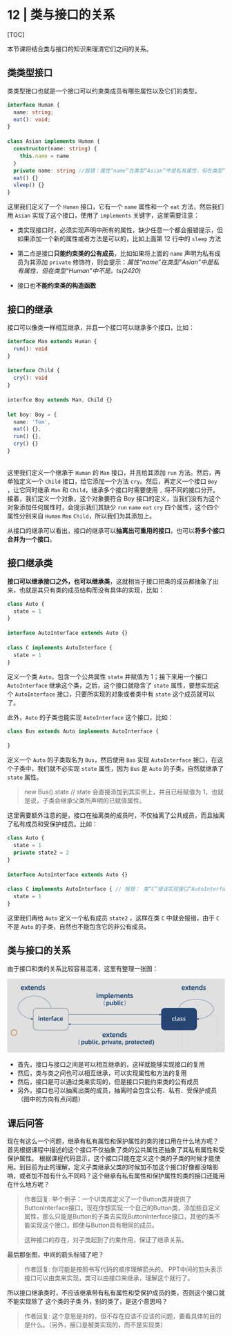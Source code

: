 #  12 | 类与接口的关系

[TOC]

本节课将结合类与接口的知识来理清它们之间的关系。

## 类类型接口

类类型接口也就是一个接口可以约束类成员有哪些属性以及它们的类型。

```ts
interface Human {
  name: string;
  eat(): void;
}

class Asian implements Human {
  constructor(name: string) {
    this.name = name
  }
  private name: string //报错：属性“name”在类型“Asian”中是私有属性，但在类型“Human”中不是。ts(2420)
  eat() {}
  sleep() {}
}
```

这里我们定义了一个 `Human` 接口，它有一个 `name` 属性和一个 `eat` 方法，然后我们用 `Asian` 实现了这个接口，使用了 `implements` 关键字，这里需要注意：

- 类实现接口时，必须实现声明中所有的属性，缺少任意一个都会报错提示，但如果添加一个新的属性或者方法是可以的，比如上面第 12 行中的 `sleep` 方法

- 第二点是接口**只能约束类的公有成员**，比如如果将上面的 `name` 声明为私有成员为其添加 `private` 修饰符，则会提示：*属性“name”在类型“Asian”中是私有属性，但在类型“Human”中不是。ts(2420)*

- 接口也**不能约束类的构造函数**



## 接口的继承

接口可以像类一样相互继承，并且一个接口可以继承多个接口，比如：

```ts
interface Man extends Human {
  run(): void
}

interface Child {
  cry(): void
}
  
interfce Boy extends Man, Child {}
  
let boy: Boy = {
  name: 'Tom',
  eat() {},
  run() {},
  cry() {}
}
  

```

这里我们定义一个继承于 `Human` 的 `Man` 接口，并且给其添加 `run` 方法。然后，再单独定义一个 `Child` 接口，给它添加一个方法 `cry`。然后，再定义一个接口 `Boy` ，让它同时继承 `Man` 和 `Child`，继承多个接口时需要使用 `,` 将不同的接口分开。接着，我们定义一个对象，这个对象要符合 Boy 接口的定义，当我们没有为这个对象添加任何属性时，会提示我们其缺少 `run` `name` `eat` `cry` 四个属性，这个四个属性分别来自 `Human` `Man` `Child`，所以我们为其添加上。

从接口的继承可以看出，接口的继承可以**抽离出可重用的接口**，也可以**将多个接口合并为一个接口**。



## 接口继承类

**接口可以继承接口之外，也可以继承类**，这就相当于接口把类的成员都抽象了出来，也就是其只有类的成员结构而没有具体的实现，比如：

```ts
class Auto {
  state = 1
}

interface AutoInterface extends Auto {}

class C implements AutoInterface {
  state = 1
}
```

定义一个类 `Auto`，包含一个公共属性 `state` 并赋值为 1；接下来用一个接口 `AutoInterface` 继承这个类，之后，这个接口就隐含了 `state` 属性，要想实现这个 `AutoInterface` 接口，只要所实现的对象或者类中有 `state` 这个成员就可以了。

此外，`Auto` 的子类也能实现 `AutoInterface` 这个接口，比如：

```ts
class Bus extends Auto implements AutoInterface {
  
}
```

定义一个 `Auto` 的子类取名为 `Bus`，然后使用 `Bus` 实现 `AutoInterface` 接口，在这个子类中，我们就不必实现 `state` 属性，因为 `Bus` 是 `Auto` 的子类，自然就继承了 `state` 属性。

> new Bus().state // state 会直接添加到其实例上，并且已经赋值为 1，也就是说，子类会继承父类所声明的已赋值属性。

这里需要额外注意的是，接口在抽离类的成员时，不仅抽离了公共成员，而且抽离了私有成员和受保护成员。比如：

```ts
class Auto {
  state = 1
  private state2 = 2
}

interface AutoInterface extends Auto {}

class C implements AutoInterface { // 报错： 类“C”错误实现接口“AutoInterface”。
  state = 1
}
```

这里我们再给 `Auto` 定义一个私有成员 `state2` ，这样在类 `C` 中就会报错，由于 `C` 不是 `Auto` 的子类，自然也不能包含它的非公有成员。



## 类与接口的关系

由于接口和类的关系比较容易混淆，这里有整理一张图：

![image-20190804171655541](assets/image-20190804171655541.png)

- 首先，接口与接口之间是可以相互继承的，这样就能够实现接口的复用
- 然后，类与类之间也可以相互继承，可以实现属性和方法的复用
- 然后，接口是可以通过类来实现的，但是接口只能约束类的公有成员
- 另外，接口也可以抽离出类的成员，抽离时会包含公有、私有、受保护成员（图中的方向有点问题）



## 课后问答

现在有这么一个问题，继承有私有属性和保护属性的类的接口用在什么地方呢？
首先根据课程中描述的这个接口不仅抽象了类的公共属性还抽象了其私有属性和受保护属性。
根据课程代码显示，这个接口只能在定义这个类的子类的时候才能使用。到目前为止的理解，定义子类继承父类的时候加不加这个接口好像都没啥影响，或者加不加有什么不同吗？这个继承有私有属性和保护属性的类的接口还能用在什么地方呢？

> 作者回复: 举个例子：一个UI类库定义了一个Button类并提供了ButtonInterface接口。现在你想实现一个自己的Button类，添加些自定义属性，那么只能是Button的子类去实现ButtonInterface接口，其他的类不能实现这个接口，即使与Button具有相同的成员。
>
> 这种接口的存在，对子类起到了约束作用，保证了继承关系。



最后那张图，中间的箭头标错了吧？

> 作者回复: 你可能是按照书写代码的顺序理解箭头的。
> PPT中间的剪头表示接口可以由类来实现，类可以由接口来继承，理解这个就行了。



所以接口继承类时，不应该继承带有私有属性和受保护成员的类，否则这个接口就不能实现除了 这个类的子类 外，别的类了，是这个意思吗？

> 作者回复: 这个意思是对的，但不存在应该不应该的问题，要看具体的目的是什么。（另外，接口是被类实现的，而不是实现类）



















